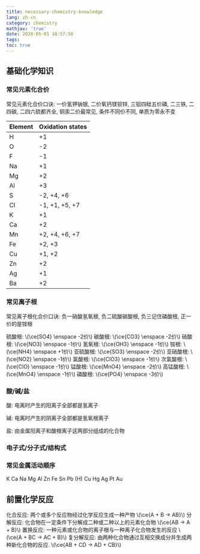```yaml
---
title: necessary-chemistry-knowledge
lang: zh-cn
category: chemistry
mathjax: 'true'
date: 2020-05-01 18:57:58
tags:
toc: true
---
```


## 基础化学知识

### 常见元素化合价

常见元素化合价口诀:
一价氢钾钠银, 二价氧钙镁钡锌,
三铝四硅五价磷, 二三铁, 二四碳,
二四六硫都齐全, 铜汞二价最常见,
条件不同价不同, 单质为零永不变

| Element | Oxidation states |
| ------- | ---------------- |
| H | +1 |
| O | -2 |
| F | -1 |
| Na | +1 |
| Mg | +2 |
| Al | +3 |
| S | -2, +4, +6 |
| Cl | -1, +1, +5, +7 |
| K | +1 |
| Ca | +2 |
| Mn | +2, +4, +6, +7 |
| Fe | +2, +3 |
| Cu | +1, +2 |
| Zn | +2 |
| Ag | +1 |
| Ba | +2 |

### 常见离子根

常见离子根化合价口诀:
负一硝酸氢氧根, 负二硫酸碳酸根,
负三记住磷酸根, 正一价的是铵根

硫酸根: \\(\ce{SO4} \enspace -2价\\)
碳酸根: \\(\ce{CO3} \enspace -2价\\)
硝酸根: \\(\ce{NO3} \enspace -1价\\)
氢氧根: \\(\ce{OH3} \enspace -1价\\)
铵根: \\(\ce{NH4} \enspace +1价\\)
亚硫酸根: \\(\ce{SO3} \enspace -2价\\)
亚硝酸根: \\(\ce{NO2} \enspace -1价\\)
氯酸根: \\(\ce{ClO3} \enspace -1价\\)
次氯酸根: \\(\ce{ClO} \enspace -1价\\)
锰酸根: \\(\ce{MnO4} \enspace -2价\\)
高锰酸根: \\(\ce{MnO4} \enspace -1价\\)
磷酸根: \\(\ce{PO4} \enspace -3价\\)

### 酸/碱/盐

酸: 电离时产生的阳离子全部都是氢离子

碱: 电离时产生的阴离子全部都是氢氧根离子

盐: 由金属阳离子和酸根离子这两部分组成的化合物

### 电子式/分子式/结构式

### 常见金属活动顺序

K Ca Na Mg Al Zn Fe Sn Pb (H) Cu Hg Ag Pt Au

## 前置化学反应

化合反应: 两个或多个反应物经过化学反应生成一种产物 \\(\ce{A + B -> AB}\\)
分解反应: 化合物在一定条件下分解成二种或二种以上的元素化合物 \\(\ce{AB -> A + B}\\)
置换反应: 一种元素或化合物的离子根与一种离子化合物发生的反应 \\(\ce{A + BC -> AC + B}\\)
复分解反应: 由两种化合物通过互相交换成分并生成两种新化合物的反应. \\(\ce{AB + CD -> AD + CB}\\)
